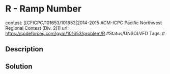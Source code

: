 # R - Ramp Number

contest: [[CFICPC/101653/101653|2014-2015 ACM-ICPC Pacific Northwest Regional Contest (Div. 2)]]
url: https://codeforces.com/gym/101653/problem/R
#Status/UNSOLVED
Tags: #

## Description

## Solution

